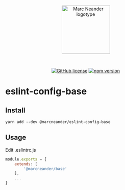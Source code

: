 <br />
<p align="center">
    <a href="https://marcneander.se">
        <img src="https://raw.githubusercontent.com/marcneander/marcneander.se/master/src/images/m-dark.png" alt="Marc Neander logotype" width="151"></a>
</p>
<br />
<p align="center">
    <a href="https://github.com/marcneander/eslint-config-base/blob/master/LICENSE">
        <img src="https://img.shields.io/badge/license-MIT-blue.svg" alt="GitHub license"></a>
    <a href="https://www.npmjs.com/package/@marcneander/eslint-config-base">
        <img src="https://img.shields.io/npm/v/@marcneander/eslint-config-base.svg?style=flat" alt="npm version"></a>
</p>

# eslint-config-base
## Install

`yarn add --dev @marcneander/eslint-config-base`

## Usage
Edit .eslintrc.js
```js
module.exports = {
    extends: [
        '@marcneander/base'
    ],
    ...
}
```
